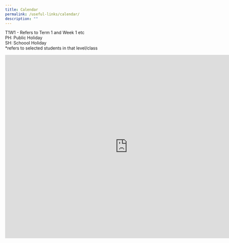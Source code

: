 ```yaml
---
title: Calendar
permalink: /useful-links/calendar/
description: ""
---
```

T1W1 - Refers to Term 1 and Week 1 etc<br>
PH: Public Holiday <br>
SH: Schoool Holiday<br>
*refers to selected students in that level/class

<iframe src="https://calendar.google.com/calendar/embed?src=moe.edu.sg_4ce90ju9s26q0hp8kakteaue9g%40group.calendar.google.com&ctz=Asia%2FSingapore" style="border: 0" width="800" height="600" frameborder="0" scrolling="no"></iframe>
